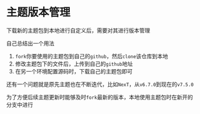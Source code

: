 
# 主题版本管理

下载新的主题包到本地进行自定义后，需要对其进行版本管理

自己总结出一个用法

1. `fork`你要使用的主题包到自己的`github`，然后`clone`该仓库到本地
2. 修改主题包下的文件后，上传到自己的`github`地址
3. 在另一个环境配置源码时，下载自己的主题包即可

还有一个问题就是原先主题也在不断迭代，比如`NexT`，从`v6.7.0`到现在的`v7.5.0`

为了方便后续主题更新时能够及时`fork`最新的版本，本地使用主题包时在新开的分支中进行
